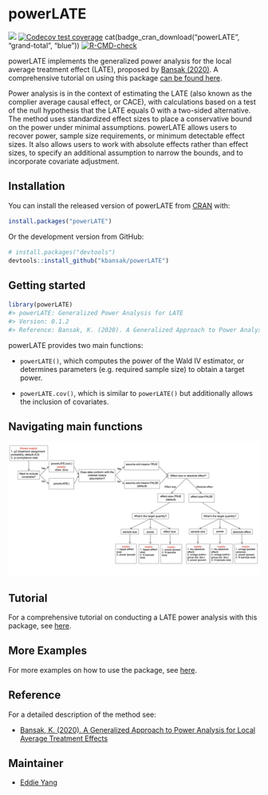 
<!-- README.md is generated from README.Rmd. Please edit that file -->

# powerLATE

<!-- badges: start -->

[![](https://www.r-pkg.org/badges/version/powerLATE?color=green)](https://cran.r-project.org/package=powerLATE)
[![Codecov test
coverage](https://codecov.io/gh/kbansak/powerLATE/branch/master/graph/badge.svg)](https://codecov.io/gh/kbansak/powerLATE?branch=master)
cat(badge_cran_download(“powerLATE”, “grand-total”, “blue”))
[![R-CMD-check](https://github.com/kbansak/powerLATE/actions/workflows/R-CMD-check.yaml/badge.svg)](https://github.com/kbansak/powerLATE/actions/workflows/R-CMD-check.yaml)
<!-- badges: end -->

powerLATE implements the generalized power analysis for the local
average treatment effect (LATE), proposed by [Bansak
(2020)](https://projecteuclid.org/download/pdfview_1/euclid.ss/1591171230).
A comprehensive tutorial on using this package [can be found
here](https://github.com/kbansak/powerLATE_tutorial).

Power analysis is in the context of estimating the LATE (also known as
the complier average causal effect, or CACE), with calculations based on
a test of the null hypothesis that the LATE equals 0 with a two-sided
alternative. The method uses standardized effect sizes to place a
conservative bound on the power under minimal assumptions. powerLATE
allows users to recover power, sample size requirements, or minimum
detectable effect sizes. It also allows users to work with absolute
effects rather than effect sizes, to specify an additional assumption to
narrow the bounds, and to incorporate covariate adjustment.

## Installation

You can install the released version of powerLATE from
[CRAN](https://CRAN.R-project.org) with:

``` r
install.packages("powerLATE")
```

Or the development version from GitHub:

``` r
# install.packages("devtools")
devtools::install_github("kbansak/powerLATE")
```

## Getting started

``` r
library(powerLATE)
#> powerLATE: Generalized Power Analysis for LATE
#> Version: 0.1.2
#> Reference: Bansak, K. (2020). A Generalized Approach to Power Analysis for Local Average Treatment Effects. Statistical Science, 35(2), 254-271.
```

powerLATE provides two main functions:

- `powerLATE()`, which computes the power of the Wald IV estimator, or
  determines parameters (e.g. required sample size) to obtain a target
  power.

- `powerLATE.cov()`, which is similar to `powerLATE()` but additionally
  allows the inclusion of covariates.

## Navigating main functions

![](https://github.com/EddieYang211/powerLATE_aux/blob/master/powerLATE_tree.png?raw=true)

## Tutorial

For a comprehensive tutorial on conducting a LATE power analysis with
this package, see [here](https://github.com/kbansak/powerLATE_tutorial).

## More Examples

For more examples on how to use the package, see
[here](https://htmlpreview.github.io/?https://github.com/EddieYang211/powerLATE_aux/blob/master/powerLATE_Examples.html).

## Reference

For a detailed description of the method see:

- [Bansak, K. (2020). A Generalized Approach to Power Analysis for Local
  Average Treatment
  Effects](https://projecteuclid.org/download/pdfview_1/euclid.ss/1591171230)

## Maintainer

- [Eddie Yang](https://github.com/EddieYang211)
